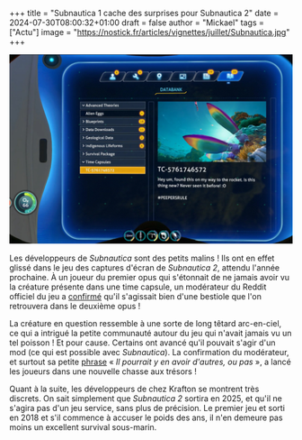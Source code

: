 +++
title = "Subnautica 1 cache des surprises pour Subnautica 2"
date = 2024-07-30T08:00:32+01:00
draft = false
author = "Mickael"
tags = ["Actu"]
image = "https://nostick.fr/articles/vignettes/juillet/Subnautica.jpg"
+++

![Subnautica](Subnautica.jpg "Quelle drôle de créature.")

Les développeurs de *Subnautica* sont des petits malins ! Ils ont en effet glissé dans le jeu des captures d'écran de *Subnautica 2*, attendu l'année prochaine. À un joueur du premier opus qui s'étonnait de ne jamais avoir vu la créature présente dans une time capsule, un modérateur du Reddit officiel du jeu a [confirmé](https://www.reddit.com/r/subnautica/comments/1e4vn00/comment/leuop67/) qu'il s'agissait bien d'une bestiole que l'on retrouvera dans le deuxième opus !

La créature en question ressemble à une sorte de long têtard arc-en-ciel, ce qui a intrigué la petite communauté autour du jeu qui n'avait jamais vu un tel poisson ! Et pour cause. Certains ont avancé qu'il pouvait s'agir d'un mod (ce qui est possible avec *Subnautica*). La confirmation du modérateur, et surtout sa petite [phrase](https://www.reddit.com/r/subnautica/comments/1e4vn00/comment/ldi739e/) « *Il pourrait y en avoir d'autres, ou pas* », a lancé les joueurs dans une nouvelle chasse aux trésors !

Quant à la suite, les développeurs de chez Krafton se montrent très discrets. On sait simplement que *Subnautica 2* sortira en 2025, et qu'il ne s'agira pas d'un jeu service, sans plus de précision. Le premier jeu et sorti en 2018 et s'il commence à accuser le poids des ans, il n'en demeure pas moins un excellent survival sous-marin.